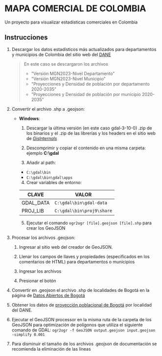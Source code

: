 # MAPA COMERCIAL DE COLOMBIA

Un proyecto para visualizar estadísticas comerciales en Colombia

## Instrucciones

1. Descargar los datos estadísticos más actualizados para departamentos y municipios de Colombia del sitio web del [DANE](https://geoportal.dane.gov.co/servicios/descarga-y-metadatos/datos-geoestadisticos/)

   > En este caso se descargaron los archivos  
   > - "Versión MGN2023-Nivel Departamento"
   > - "Versión MGN2023-Nivel Municipio"
   > - "Proyecciones y Densidad de población por departamento 2020-2035"
   > - "Proyecciones y Densidad de población por municipio 2020-2035"

2. Convertir el archivo .shp a .geojson:

   - **Windows**:

     1. Descargar la última versión (en este caso gdal-3-10-0) .zip de los binarios y el .zip de las librerías y los headers en el sitio web de [_GisInternals_](https://gisinternals.com/release.php)

     2. Descomprimir y copiar el contenido en una misma carpeta: ejemplo **C:\gdal**

     3. Añadir al path:

      - `C:\gdal\bin`
      - `C:\gdal\bin\gdal\apps`

     4. Crear variables de entorno:
      
      |CLAVE|VALOR|
      |-|-|
      |GDAL_DATA|`C:\gdal\bin\gdal-data`|
      |PROJ_LIB|`C:\gdal\bin\proj9\share`|

     5. Ejecutar el comando `ogr2ogr [file].geojson [file].shp` para crear los GeoJSON

3. Procesar los archivos .geojson:

   1. Ingresar al sitio web del creador de GeoJSON.

   2. Llenar los campos de llaves y propiedades (especificados en los comentarios de HTML) para departamentos o municipios

   3. Ingresar los archivos

   4. Presionar el botón

4. Convertir en .geojson el archivo .shp de localidades de Bogotá en la página de [Datos Abiertos de Bogotá](https://datosabiertos.bogota.gov.co/dataset/localidad-bogota-d-c)

5. Obtener los datos de [proyección poblacional de Bogotá](https://www.dane.gov.co/index.php/estadisticas-por-tema/demografia-y-poblacion/proyecciones-de-poblacion/proyecciones-de-poblacion-bogota/) por localidad del DANE.

6. Ejecutar el GeoJSON processor en la misma ruta de la carpeta de los GeoJSON para optimización de polígonos que utiliza el siguiente comando de GDAL: `ogr2ogr -f GeoJSON output.geojson input.geojson -simplify 0.001`

7. Para disminuir el tamaño de los archivos .geojson de documentación se recomienda la eliminación de las líneas